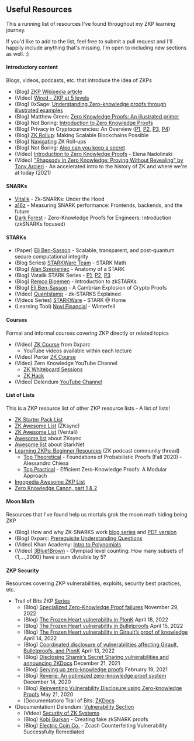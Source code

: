 ## Useful Resources

This a running list of resources I've found throughout my ZKP learning journey. 

If you'd like to add to the list, feel free to submit a pull request and I'll happily include anything that's missing. I'm open to including new sections as well. :)


#### Introductory content
Blogs, videos, podcasts, etc. that introduce the idea of ZKPs

- (Blog) [ZKP Wikipedia article](https://en.wikipedia.org/wiki/Zero-knowledge_proof "https://en.wikipedia.org/wiki/Zero-knowledge_proof")
- (Video) [Wired - ZKP at 5 levels](https://www.youtube.com/watch?v=fOGdb1CTu5c&list=WL&index=1 "https://www.youtube.com/watch?v=fOGdb1CTu5c&list=WL&index=1")
- (Blog) 0xSage: [Understanding Zero-knowledge proofs through illustrated examples](https://blog.goodaudience.com/understanding-zero-knowledge-proofs-through-simple-examples-df673f796d99)
- (Blog) Matthew Green: [Zero Knowledge Proofs: An illustrated primer](https://blog.cryptographyengineering.com/2014/11/27/zero-knowledge-proofs-illustrated-primer/?utm_source=pocket_reader)
- (Blog) Not Boring: [Introduction to Zero Knowledge Proofs](https://www.notboring.co/p/zero-knowledge)
- (Blog) Privacy in Cryptocurrencies: An Overview ([P1](https://medium.com/@yi.sun/privacy-in-cryptocurrencies-d4b268157f6c), [P2](https://medium.com/@yi.sun/privacy-in-cryptocurrencies-mixing-based-approaches-ce08d0040c88), [P3](https://medium.com/@krzhang/privacy-in-cryptocurrencies-zero-knowledge-and-zk-snarks-1-2-68ce1838fd9c), [P4](https://medium.com/@krzhang/privacy-in-cryptocurrencies-zero-knowledge-and-zk-snarks-part-2-f6a3ee167b16))
- (Blog) [ZK Rollup](https://medium.com/ppio/zk-rollup-making-scalable-blockchains-possible-7308b695d929): Making Scalable Blockchains Possible 
- (Blog) [Navigating](https://medium.com/amber-group/navigating-zero-knowledge-e944b21af71c) ZK Roll-ups
- (Blog) Not Boring: [Aleo can you keep a secret](https://www.notboring.co/p/aleo-can-you-keep-a-secret)
- (Video) [Introduction to Zero Knowledge Proofs](https://youtu.be/BT88s7_VtC8) - Elena Nadolinski 
- (Video) ["Rhapsody in Zero Knowledge: Proving Without Revealing" by Tony Arcieri](https://youtu.be/jKSz7W5dTgY) - An accelerated intro to the history of ZK and where we're at today (2021) 

#### SNARKs
- [Vitalik](https://medium.com/@VitalikButerin/zk-snarks-under-the-hood-b33151a013f6) - Zk-SNARKs: Under the Hood
- [a16z](https://a16zcrypto.com/measuring-snark-performance-frontends-backends-and-the-future/?utm_source=pocket_reader) - Measuring SNARK performance: Frontends, backends, and the future
- [Dark Forest](https://blog.zkga.me/intro-to-zksnarks?utm_source=pocket_reader) - Zero-Knowledge Proofs for Engineers: Introduction (zkSNARKs focused)

#### STARKs
- (Paper) [Eli Ben-Sasson](https://eprint.iacr.org/2018/046.pdf) -  Scalable, transparent, and post-quantum secure computational integrity
- (Blog Series) [STARKWare Team](https://medium.com/starkware/tagged/stark-math) - STARK Math
- (Blog) [Alan Szepieniec](https://aszepieniec.github.io/stark-anatomy/) - Anatomy of a STARK
- (Blog) Vatalik STARK Series - [P1](https://vitalik.ca/general/2017/11/09/starks_part_1.html?utm_source=pocket_reader), [P2](https://vitalik.ca/general/2017/11/22/starks_part_2.html), [P3](https://vitalik.ca/general/2018/07/21/starks_part_3.html)
- (Blog) [Remco Bloemen](https://hackmd.io/@_33nsoRFQwGYh2T1-T9lqQ/rJHYnQ3Z4) - Introduction to zkSTARKs
- (Blog) [Eli Ben-Sasson](https://nakamoto.com/cambrian-explosion-of-crypto-proofs/) - A Cambrian Explosion of Crypto Proofs
- (Video) [Quantstamp](https://youtu.be/kk1Oo42TVQk)  - zk-STARKS Explained
- (Videos Series) [STARKWare](https://www.youtube.com/playlist?list=PLcIyXLwiPilUFGw7r2uyWerOkbx4GFMXq) - STARK @ Home
- (Learning Tool) [Novi Financial](https://github.com/novifinancial/winterfell) - Winterfell

#### Courses
Formal and informal courses covering ZKP directly or related topics

- (Video) [ZK Course](https://learn.0xparc.org/circom/) from 0xparc
	-   YouTube videos available within each lecture 
- (Video) Porter [ZK Course](https://youtu.be/-2qHqfqPeR8)
- (Video) Zero Knowledge YouTube Channel
	- [ZK Whiteboard Sessions](https://www.youtube.com/watch?v=h-94UhJLeck&list=PLj80z0cJm8QErn3akRcqvxUsyXWC81OGq)
	- [ZK Hack](https://www.youtube.com/watch?v=Vaz4a_Vhntk&list=PLj80z0cJm8QFGB6AsiAG3EB06L7xr5S1c) 
- (Video) Delendum [YouTube Channel](https://www.youtube.com/@delendum-xyz/featured)

#### List of Lists
This is a ZKP resource list of other ZKP resource lists - A list of lists!   

- [ZK Starter Pack List](https://ethresear.ch/t/zero-knowledge-proofs-starter-pack/4519)
- [ZK Awesome List](https://github.com/matter-labs/awesome-zero-knowledge-proofs) (ZKsync)
- [ZK Awesome List](https://github.com/ventali/awesome-zk) (Ventali)
- [Awesome list](https://github.com/0xJuancito/awesome-zksync) about ZKsync
- [Awesome list](https://github.com/gakonst/awesome-starknet) about StarkNet
- [Learning ZKPs: Beginner Resources](https://community.zeroknowledge.fm/t/learning-zkps-beginner-resources/302/1) (ZK podcast community thread)
	- [Top Theoretical](https://www.youtube.com/playlist?list=PLGkwtcB-DfpzST-medFVvrKhinZisfluC) - Foundations of Probabilistic Proofs (Fall 2020) - Alessandro Chiesa
	- [Top Practical](https://www.youtube.com/watch?v=8WVW5DCVQe0&list=PLgKuh-lKre10OEVNLH3t0QX0rIK8kK3tu) - Efficient Zero-Knowledge Proofs: A Modular Approach  
- [Ingopedia Awesome ZKP List](https://github.com/ingonyama-zk/ingopedia)
- [Zero Knowledge Canon, part 1 & 2](https://a16zcrypto.com/zero-knowledge-canon/)
                 

#### Moon Math
Resources that I've found help us mortals grok the moon math hiding being ZKP

- (Blog) How and why ZK-SNARKS work [blog series](https://medium.com/@imolfar) and [PDF version](https://arxiv.org/pdf/1906.07221.pdf)
- (Blog) 0xparc: [Prerequisite Understanding Questions](https://learn.0xparc.org/materials/circom/prereq-materials/prereq-understanding) 
- (Video) Khan Academy: [Intro to Polynomials](https://youtu.be/Vm7H0VTlIco) 
- (Video) [3Blue1Brown](https://youtu.be/bOXCLR3Wric) - Olympiad level counting: How many subsets of {1,…,2000} have a sum divisible by 5?

#### ZKP Security
Resources covering ZKP vulnerabilities, exploits, security best practices, etc.  

- Trail of Bits ZKP [Series](https://blog.trailofbits.com/category/zero-knowledge/)
	- (Blog) [Specialized Zero-Knowledge Proof failures](https://blog.trailofbits.com/2022/11/29/specialized-zero-knowledge-proof-failures/ "Specialized Zero-Knowledge Proof failures") November 29, 2022
	- (Blog) [The Frozen Heart vulnerability in PlonK](https://blog.trailofbits.com/2022/04/18/the-frozen-heart-vulnerability-in-plonk/ "The Frozen Heart vulnerability in PlonK") April 18, 2022
	- (Blog) [The Frozen Heart vulnerability in Bulletproofs](https://blog.trailofbits.com/2022/04/15/the-frozen-heart-vulnerability-in-bulletproofs/ "The Frozen Heart vulnerability in Bulletproofs") April 15, 2022
	- (Blog) [The Frozen Heart vulnerability in Girault’s proof of knowledge](https://blog.trailofbits.com/2022/04/14/the-frozen-heart-vulnerability-in-giraults-proof-of-knowledge/ "The Frozen Heart vulnerability in Girault’s proof of knowledge") April 14, 2022
	- (Blog) [Coordinated disclosure of vulnerabilities affecting Girault, Bulletproofs, and PlonK](https://blog.trailofbits.com/2022/04/13/part-1-coordinated-disclosure-of-vulnerabilities-affecting-girault-bulletproofs-and-plonk/ "Coordinated disclosure of vulnerabilities affecting Girault, Bulletproofs, and PlonK") April 13, 2022
	- (Blog) [Disclosing Shamir’s Secret Sharing vulnerabilities and announcing ZKDocs](https://blog.trailofbits.com/2021/12/21/disclosing-shamirs-secret-sharing-vulnerabilities-and-announcing-zkdocs/ "Disclosing Shamir’s Secret Sharing vulnerabilities and announcing ZKDocs") December 21, 2021
	- (Blog) [Serving up zero-knowledge proofs](https://blog.trailofbits.com/2021/02/19/serving-up-zero-knowledge-proofs/ "Serving up zero-knowledge proofs") February 19, 2021
	- (Blog) [Reverie: An optimized zero-knowledge proof system](https://blog.trailofbits.com/2020/12/14/reverie-an-optimized-zero-knowledge-proof-system/ "Reverie: An optimized zero-knowledge proof system") December 14, 2020
	- (Blog) [Reinventing Vulnerability Disclosure using Zero-knowledge Proofs](https://blog.trailofbits.com/2020/05/21/reinventing-vulnerability-disclosure-using-zero-knowledge-proofs/ "Reinventing Vulnerability Disclosure using Zero-knowledge Proofs") May 21, 2020
	- (Documentation) Trail of Bits: [ZKDocs](https://www.zkdocs.com/docs/zkdocs/) 
- (Documentation) Delendum: [Vulnerability Section](https://kb.delendum.xyz/zk-knowledge#vulnerabilities)
	- (Video) [Security of ZK Systems](https://youtu.be/SxI8uNBp05k) 
	- (Blog) [Kobi Gurkan](https://medium.com/qed-it/how-toxic-is-the-waste-in-a-zksnark-trusted-setup-9b250d59bdb4) - Creating fake zkSNARK proofs
	- (Blog) [Electric Coin Co.](https://electriccoin.co/blog/zcash-counterfeiting-vulnerability-successfully-remediated/?utm_source=pocket_reader) - Zcash Counterfeiting Vulnerability Successfully Remediated
